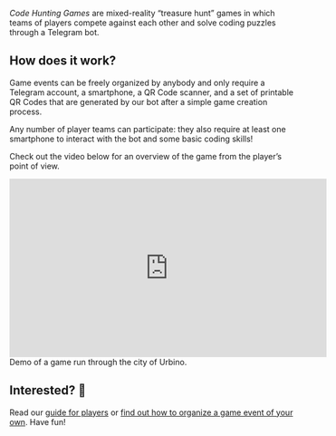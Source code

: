 ---
---

*Code Hunting Games* are mixed-reality “treasure hunt” games in which teams of players compete against each other and solve coding puzzles through a Telegram bot.

## How does it work?

Game events can be freely organized by anybody and only require a Telegram account, a smartphone, a QR&nbsp;Code scanner, and a set of printable QR&nbsp;Codes that are generated by our bot after a simple game creation process.

Any number of player teams can participate: they also require at least one smartphone to interact with the bot and some basic coding skills!

Check out the video below for an overview of the game from the player’s point of view.

<div class="anim-guide">
<iframe width="560" height="315" src="https://www.youtube.com/embed/4rSpoatljm8" frameborder="0" allowfullscreen></iframe>
<div class="didascaly">Demo of a game run through the city of Urbino.</div>
</div>

## Interested? 🙌

Read our [guide for players](/play) or [find out how to organize a game event of your own](/create).
Have fun!
